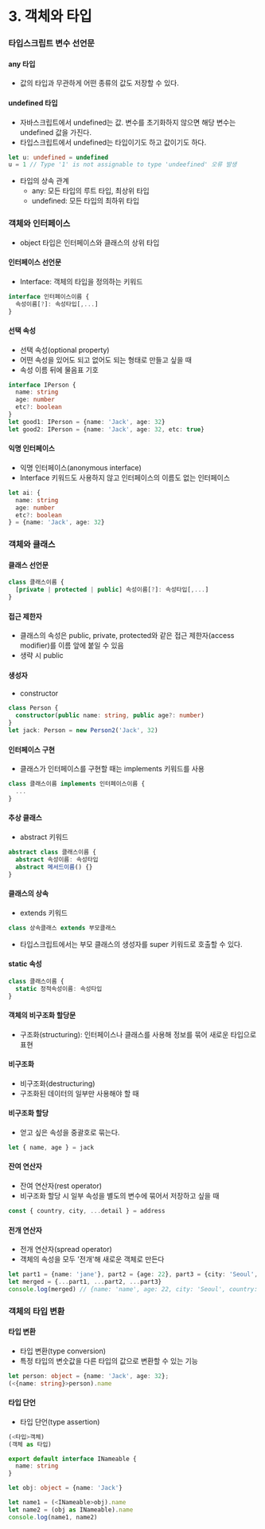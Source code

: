 # 3. 객체와 타입

### 타입스크립트 변수 선언문

#### any 타입

- 값의 타입과 무관하게 어떤 종류의 값도 저장할 수 있다.

#### undefined 타입

- 자바스크립트에서 undefined는 값. 변수를 초기화하지 않으면 해당 변수는 undefined 값을 가진다.
- 타입스크립트에서 undefined는 타입이기도 하고 값이기도 하다.

```typescript
let u: undefined = undefined
u = 1 // Type '1' is not assignable to type 'undeefined' 오류 발생
```

- 타입의 상속 관계
  - any: 모든 타입의 루트 타입, 최상위 타입
  - undefined: 모든 타입의 최하위 타입



### 객체와 인터페이스

- object 타입은 인터페이스와 클래스의 상위 타입

#### 인터페이스 선언문

- Interface: 객체의 타입을 정의하는 키워드

```typescript
interface 인터페이스이름 {
  속성이름[?]: 속성타입[,...]
}
```

#### 선택 속성

- 선택 속성(optional property)
- 어떤 속성을 있어도 되고 없어도 되는 형태로 만들고 싶을 때
- 속성 이름 뒤에 물음표 기호

```typescript
interface IPerson {
  name: string
  age: number
  etc?: boolean
}
let good1: IPerson = {name: 'Jack', age: 32}
let good2: IPerson = {name: 'Jack', age: 32, etc: true}
```

#### 익명 인터페이스

- 익명 인터페이스(anonymous interface)
- Interface 키워드도 사용하지 않고 인터페이스의 이름도 없는 인터페이스

```typescript
let ai: {
  name: string
  age: number
  etc?: boolean
} = {name: 'Jack', age: 32}
```



### 객체와 클래스

#### 클래스 선언문

```typescript
class 클래스이름 {
  [private | protected | public] 속성이름[?]: 속성타입[,...]
}
```

#### 접근 제한자

- 클래스의 속성은 public, private, protected와 같은 접근 제한자(access modifier)를 이름 앞에 붙일 수 있음
- 생략 시 public

#### 생성자

- constructor

```typescript
class Person {
  constructor(public name: string, public age?: number)
}
let jack: Person = new Person2('Jack', 32)
```

#### 인터페이스 구현

- 클래스가 인터페이스를 구현할 때는 implements 키워드를 사용

```typescript
class 클래스이름 implements 인터페이스이름 {
  ...
}
```

#### 추상 클래스

- abstract 키워드

```typescript
abstract class 클래스이름 {
  abstract 속성이름: 속성타입
  abstract 메서드이름() {}
}
```

#### 클래스의 상속

- extends 키워드

```typescript
class 상속클래스 extends 부모클래스
```

- 타입스크립트에서는 부모 클래스의 생성자를 super 키워드로 호출할 수 있다.

#### static 속성

```typescript
class 클래스이름 {
  static 정적속성이름: 속성타입
}
```

#### 객체의 비구조화 할당문

- 구조화(structuring): 인터페이스나 클래스를 사용해 정보를 묶어 새로운 타입으로 표현

#### 비구조화

- 비구조화(destructuring)
- 구조화된 데이터의 일부만 사용해야 할 때

#### 비구조화 할당

- 얻고 싶은 속성을 중괄호로 묶는다.

```typescript
let { name, age } = jack
```

#### 잔여 연산자

- 잔여 연산자(rest operator)
- 비구조화 할당 시 일부 속성을 별도의 변수에 묶어서 저장하고 싶을 때

```typescript
const { country, city, ...detail } = address
```

#### 전개 연산자

- 전개 연산자(spread operator)
- 객체의 속성을 모두 '전개'해 새로운 객체로 만든다

```typescript
let part1 = {name: 'jane'}, part2 = {age: 22}, part3 = {city: 'Seoul', country: 'Kr'};
let merged = {...part1, ...part2, ...part3}
console.log(merged) // {name: 'name', age: 22, city: 'Seoul', country: 'Kr'}
```



### 객체의 타입 변환

#### 타입 변환

- 타입 변환(type conversion)
- 특정 타입의 변숫값을 다른 타입의 값으로 변환할 수 있는 기능

```typescript
let person: object = {name: 'Jack', age: 32};
(<{name: string}>person).name
```

#### 타입 단언

- 타입 단언(type assertion)

```typescript
(<타입>객체)
(객체 as 타입)
```

```typescript
export default interface INameable {
  name: string
}

let obj: object = {name: 'Jack'}

let name1 = (<INameable>obj).name
let name2 = (obj as INameable).name
console.log(name1, name2)
```



